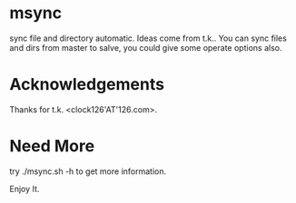 msync
=====
sync file and directory automatic. Ideas come from t.k..
You can sync files and dirs from master to salve, you could give some operate options also.

Acknowledgements
=====
Thanks for t.k. <clock126'AT'126.com>.

Need More
=====
try ./msync.sh -h to get more information.

Enjoy It.


